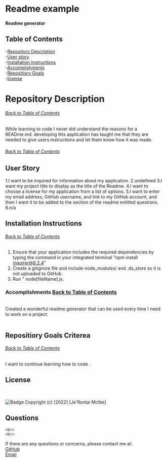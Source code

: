 # Readme example

#### Readme generator 

## Table of Contents

-[Repository Description](#Repository-Description)
<br>
-[User story](#User-Story)
<br>
-[Installation Instructions](#Instructions)
<br>
-[Accomplishments](#Accomplishments)
<br>
-[Repositiory Goals ](#Goals)
 <br>
-[license](#License)
 <br>
 
# Repository Description

###### [Back to Table of Contents](#Table-of-Contents)

While learning to code I never did understand the reasons for a READme.md. developing this application has taught me that they are needed to give users instructions and let them know how it was made.

###### [Back to Table of Contents](#Table-of-Contents)
## User Story

1.I want to be inquired for information about my application.
2.undefined
3.I want my project title to display as the title of the Readme. 
4.I want to choose a license for my application from a list of options.
5.I want to enter my email address, GitHub username, and link to my GitHub account, and then I want it to be added to the section of the readme entitled questions.
6.n/a




## Installation Instructions
###### [Back to Table of Contents](#Table-of-Contents)
1.  Ensure that your application includes the required dependencies by typing the command in your integrated terminal "npm install inquirer@8.2.4"
2.  Create a gitignore file and include node_modules/ and .ds_store so it is not uploaded to GitHub.
3.  Run " node[fileName].js.




### Accomplishments [Back to Table of Contents](#Table-of-Contents)
<br>
Created a wonderful readme generator that can be used every time I need to work on a project.
<br>
<br>

## Repositiory Goals Criterea
###### [Back to Table of Contents](#Table-of-Contents)
I want to continue learning how to code .

## License
<br>
    
    
 ![Badge](https://img.shields.io/badge/License-MIT-brightgreen?style=for-the-badge&logo=appveyor)
 Copyright (c) [2022] [Je'Rontai Mcfee]

    
    
    
## Questions
    <br>
    <br>
If there are any questions or concerns, please contact me at:<br>
[GitHub](https://github.com/Jerontai-Mcfee)<br>
[Email](mailto:jerontai07@gmail.com) 
    
    
    
